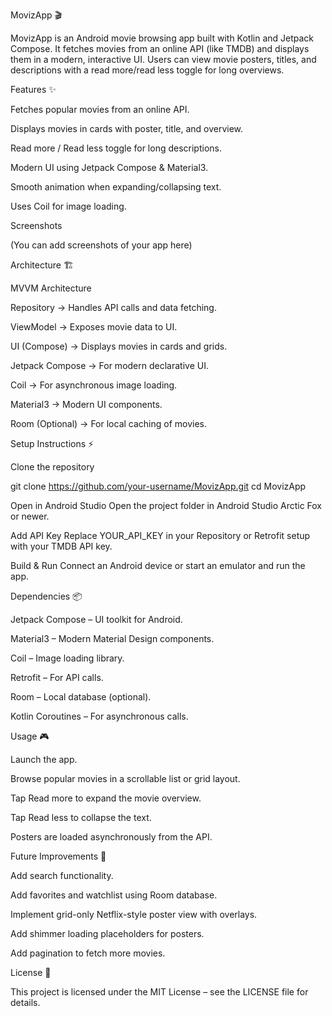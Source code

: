 MovizApp 🎬

MovizApp is an Android movie browsing app built with Kotlin and Jetpack Compose. It fetches movies from an online API (like TMDB) and displays them in a modern, interactive UI. Users can view movie posters, titles, and descriptions with a read more/read less toggle for long overviews.

Features ✨

Fetches popular movies from an online API.

Displays movies in cards with poster, title, and overview.

Read more / Read less toggle for long descriptions.

Modern UI using Jetpack Compose & Material3.

Smooth animation when expanding/collapsing text.

Uses Coil for image loading.

Screenshots

(You can add screenshots of your app here)

Architecture 🏗️

MVVM Architecture

Repository → Handles API calls and data fetching.

ViewModel → Exposes movie data to UI.

UI (Compose) → Displays movies in cards and grids.

Jetpack Compose → For modern declarative UI.

Coil → For asynchronous image loading.

Material3 → Modern UI components.

Room (Optional) → For local caching of movies.

Setup Instructions ⚡

Clone the repository

git clone https://github.com/your-username/MovizApp.git
cd MovizApp


Open in Android Studio
Open the project folder in Android Studio Arctic Fox or newer.

Add API Key
Replace YOUR_API_KEY in your Repository or Retrofit setup with your TMDB API key.

Build & Run
Connect an Android device or start an emulator and run the app.

Dependencies 📦

Jetpack Compose – UI toolkit for Android.

Material3 – Modern Material Design components.

Coil – Image loading library.

Retrofit – For API calls.

Room – Local database (optional).

Kotlin Coroutines – For asynchronous calls.

Usage 🎮

Launch the app.

Browse popular movies in a scrollable list or grid layout.

Tap Read more to expand the movie overview.

Tap Read less to collapse the text.

Posters are loaded asynchronously from the API.

Future Improvements 🚀

Add search functionality.

Add favorites and watchlist using Room database.

Implement grid-only Netflix-style poster view with overlays.

Add shimmer loading placeholders for posters.

Add pagination to fetch more movies.

License 📝

This project is licensed under the MIT License – see the LICENSE
 file for details.
